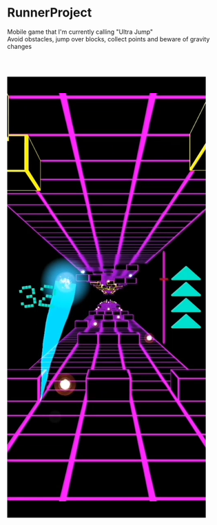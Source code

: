 # RunnerProject
 Mobile game that I'm currently calling "Ultra Jump"
 <br/>
 Avoid obstacles, jump over blocks, collect points and beware of gravity changes

<br/><br/>

![Alt text](https://github.com/FireHeartMaster/RunnerProject/blob/master/Runner/Runner/Assets/Icons/Screenshot.png?raw=true "Jump and avoid obstacles")
